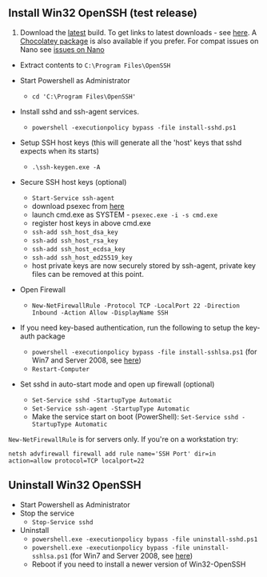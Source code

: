 ## Install Win32 OpenSSH (test release)

1. Download the [latest](https://github.com/PowerShell/Win32-OpenSSH/releases/latest/) build. To get links to latest downloads - see [here](https://github.com/PowerShell/Win32-OpenSSH/wiki/How-to-retrieve-links-to-latest-packages). A [Chocolatey package](https://chocolatey.org/packages/openssh) is also available if you prefer. For compat issues on Nano see [issues on Nano](https://github.com/PowerShell/Win32-OpenSSH/issues/234)
* Extract contents to `C:\Program Files\OpenSSH`
* Start Powershell as Administrator
     * `cd 'C:\Program Files\OpenSSH'`
* Install sshd and ssh-agent services. 
     * `powershell -executionpolicy bypass -file install-sshd.ps1`
* Setup SSH host keys (this will generate all the 'host' keys that sshd expects when its starts)
     * `.\ssh-keygen.exe -A`
* Secure SSH host keys (optional)
     * `Start-Service ssh-agent`
     * download psexec from [here](https://technet.microsoft.com/en-us/sysinternals/pxexec.aspx)
     * launch cmd.exe as SYSTEM - `psexec.exe -i -s cmd.exe`
     * register host keys in above cmd.exe
     * `ssh-add ssh_host_dsa_key`
     * `ssh-add ssh_host_rsa_key`
     * `ssh-add ssh_host_ecdsa_key`
     * `ssh-add ssh_host_ed25519_key`
     * host private keys are now securely stored by ssh-agent, private key files can be removed at this point.
* Open Firewall
     * `New-NetFirewallRule -Protocol TCP -LocalPort 22 -Direction Inbound -Action Allow -DisplayName SSH`
* If you need key-based authentication, run the following to setup the key-auth package
          
    * `powershell -executionpolicy bypass -file install-sshlsa.ps1` (for Win7 and Server 2008, see [here](https://github.com/PowerShell/Win32-OpenSSH/issues/189))
    * `Restart-Computer`
* Set sshd in auto-start mode and open up firewall (optional)
     * `Set-Service sshd -StartupType Automatic`
     * `Set-Service ssh-agent -StartupType Automatic`
     * Make the service start on boot (PowerShell): `Set-Service sshd -StartupType Automatic`

`New-NetFirewallRule` is for servers only. If you're on a workstation try:

```
netsh advfirewall firewall add rule name='SSH Port' dir=in action=allow protocol=TCP localport=22
```

## Uninstall Win32 OpenSSH

* Start Powershell as Administrator
* Stop the service
     * `Stop-Service sshd`
* Uninstall
     * `powershell.exe -executionpolicy bypass -file uninstall-sshd.ps1`
     * `powershell.exe -executionpolicy bypass -file uninstall-sshlsa.ps1` (for Win7 and Server 2008, see [here](https://github.com/PowerShell/Win32-OpenSSH/issues/189))
     * Reboot if you need to install a newer version of Win32-OpenSSH
